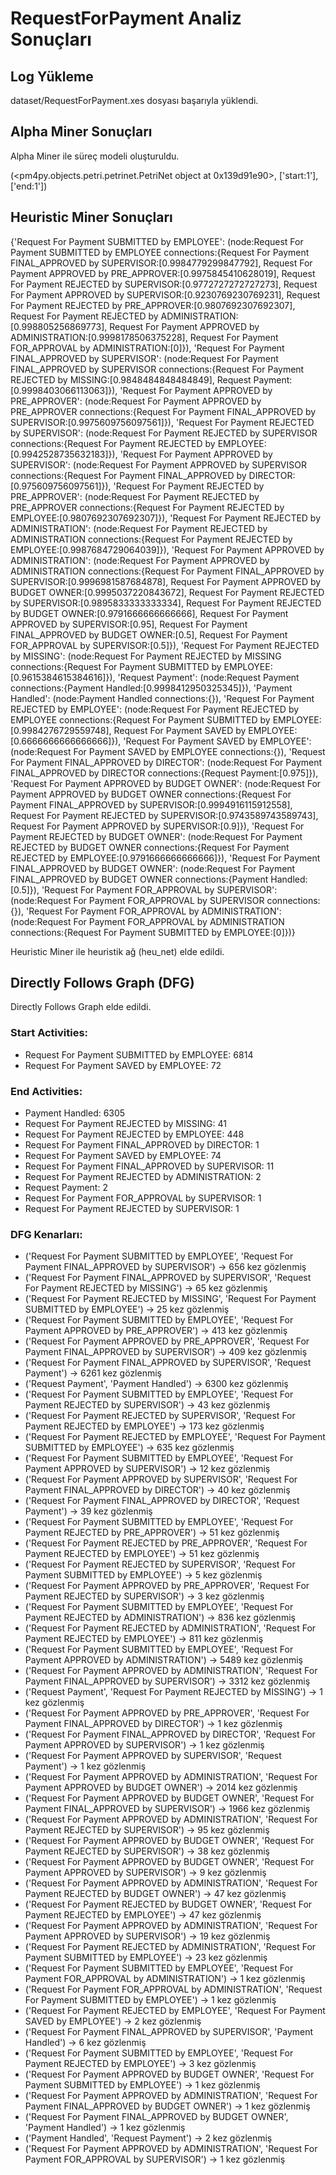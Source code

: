 # RequestForPayment Analiz Sonuçları

## Log Yükleme
dataset/RequestForPayment.xes dosyası başarıyla yüklendi.

## Alpha Miner Sonuçları
Alpha Miner ile süreç modeli oluşturuldu.

(<pm4py.objects.petri.petrinet.PetriNet object at 0x139d91e90>, ['start:1'], ['end:1'])

## Heuristic Miner Sonuçları
{'Request For Payment SUBMITTED by EMPLOYEE': (node:Request For Payment SUBMITTED by EMPLOYEE connections:{Request For Payment FINAL_APPROVED by SUPERVISOR:[0.9984779299847792], Request For Payment APPROVED by PRE_APPROVER:[0.9975845410628019], Request For Payment REJECTED by SUPERVISOR:[0.9772727272727273], Request For Payment APPROVED by SUPERVISOR:[0.9230769230769231], Request For Payment REJECTED by PRE_APPROVER:[0.9807692307692307], Request For Payment REJECTED by ADMINISTRATION:[0.998805256869773], Request For Payment APPROVED by ADMINISTRATION:[0.9998178506375228], Request For Payment FOR_APPROVAL by ADMINISTRATION:[0]}), 'Request For Payment FINAL_APPROVED by SUPERVISOR': (node:Request For Payment FINAL_APPROVED by SUPERVISOR connections:{Request For Payment REJECTED by MISSING:[0.9848484848484849], Request Payment:[0.9998403066113063]}), 'Request For Payment APPROVED by PRE_APPROVER': (node:Request For Payment APPROVED by PRE_APPROVER connections:{Request For Payment FINAL_APPROVED by SUPERVISOR:[0.9975609756097561]}), 'Request For Payment REJECTED by SUPERVISOR': (node:Request For Payment REJECTED by SUPERVISOR connections:{Request For Payment REJECTED by EMPLOYEE:[0.9942528735632183]}), 'Request For Payment APPROVED by SUPERVISOR': (node:Request For Payment APPROVED by SUPERVISOR connections:{Request For Payment FINAL_APPROVED by DIRECTOR:[0.975609756097561]}), 'Request For Payment REJECTED by PRE_APPROVER': (node:Request For Payment REJECTED by PRE_APPROVER connections:{Request For Payment REJECTED by EMPLOYEE:[0.9807692307692307]}), 'Request For Payment REJECTED by ADMINISTRATION': (node:Request For Payment REJECTED by ADMINISTRATION connections:{Request For Payment REJECTED by EMPLOYEE:[0.9987684729064039]}), 'Request For Payment APPROVED by ADMINISTRATION': (node:Request For Payment APPROVED by ADMINISTRATION connections:{Request For Payment FINAL_APPROVED by SUPERVISOR:[0.9996981587684878], Request For Payment APPROVED by BUDGET OWNER:[0.9995037220843672], Request For Payment REJECTED by SUPERVISOR:[0.9895833333333334], Request For Payment REJECTED by BUDGET OWNER:[0.9791666666666666], Request For Payment APPROVED by SUPERVISOR:[0.95], Request For Payment FINAL_APPROVED by BUDGET OWNER:[0.5], Request For Payment FOR_APPROVAL by SUPERVISOR:[0.5]}), 'Request For Payment REJECTED by MISSING': (node:Request For Payment REJECTED by MISSING connections:{Request For Payment SUBMITTED by EMPLOYEE:[0.9615384615384616]}), 'Request Payment': (node:Request Payment connections:{Payment Handled:[0.9998412950325345]}), 'Payment Handled': (node:Payment Handled connections:{}), 'Request For Payment REJECTED by EMPLOYEE': (node:Request For Payment REJECTED by EMPLOYEE connections:{Request For Payment SUBMITTED by EMPLOYEE:[0.9984276729559748], Request For Payment SAVED by EMPLOYEE:[0.6666666666666666]}), 'Request For Payment SAVED by EMPLOYEE': (node:Request For Payment SAVED by EMPLOYEE connections:{}), 'Request For Payment FINAL_APPROVED by DIRECTOR': (node:Request For Payment FINAL_APPROVED by DIRECTOR connections:{Request Payment:[0.975]}), 'Request For Payment APPROVED by BUDGET OWNER': (node:Request For Payment APPROVED by BUDGET OWNER connections:{Request For Payment FINAL_APPROVED by SUPERVISOR:[0.9994916115912558], Request For Payment REJECTED by SUPERVISOR:[0.9743589743589743], Request For Payment APPROVED by SUPERVISOR:[0.9]}), 'Request For Payment REJECTED by BUDGET OWNER': (node:Request For Payment REJECTED by BUDGET OWNER connections:{Request For Payment REJECTED by EMPLOYEE:[0.9791666666666666]}), 'Request For Payment FINAL_APPROVED by BUDGET OWNER': (node:Request For Payment FINAL_APPROVED by BUDGET OWNER connections:{Payment Handled:[0.5]}), 'Request For Payment FOR_APPROVAL by SUPERVISOR': (node:Request For Payment FOR_APPROVAL by SUPERVISOR connections:{}), 'Request For Payment FOR_APPROVAL by ADMINISTRATION': (node:Request For Payment FOR_APPROVAL by ADMINISTRATION connections:{Request For Payment SUBMITTED by EMPLOYEE:[0]})}

Heuristic Miner ile heuristik ağ (heu_net) elde edildi.

## Directly Follows Graph (DFG)
Directly Follows Graph elde edildi.

### Start Activities:
- Request For Payment SUBMITTED by EMPLOYEE: 6814
- Request For Payment SAVED by EMPLOYEE: 72

### End Activities:
- Payment Handled: 6305
- Request For Payment REJECTED by MISSING: 41
- Request For Payment REJECTED by EMPLOYEE: 448
- Request For Payment FINAL_APPROVED by DIRECTOR: 1
- Request For Payment SAVED by EMPLOYEE: 74
- Request For Payment FINAL_APPROVED by SUPERVISOR: 11
- Request For Payment REJECTED by ADMINISTRATION: 2
- Request Payment: 2
- Request For Payment FOR_APPROVAL by SUPERVISOR: 1
- Request For Payment REJECTED by SUPERVISOR: 1

### DFG Kenarları:
- ('Request For Payment SUBMITTED by EMPLOYEE', 'Request For Payment FINAL_APPROVED by SUPERVISOR') -> 656 kez gözlenmiş
- ('Request For Payment FINAL_APPROVED by SUPERVISOR', 'Request For Payment REJECTED by MISSING') -> 65 kez gözlenmiş
- ('Request For Payment REJECTED by MISSING', 'Request For Payment SUBMITTED by EMPLOYEE') -> 25 kez gözlenmiş
- ('Request For Payment SUBMITTED by EMPLOYEE', 'Request For Payment APPROVED by PRE_APPROVER') -> 413 kez gözlenmiş
- ('Request For Payment APPROVED by PRE_APPROVER', 'Request For Payment FINAL_APPROVED by SUPERVISOR') -> 409 kez gözlenmiş
- ('Request For Payment FINAL_APPROVED by SUPERVISOR', 'Request Payment') -> 6261 kez gözlenmiş
- ('Request Payment', 'Payment Handled') -> 6300 kez gözlenmiş
- ('Request For Payment SUBMITTED by EMPLOYEE', 'Request For Payment REJECTED by SUPERVISOR') -> 43 kez gözlenmiş
- ('Request For Payment REJECTED by SUPERVISOR', 'Request For Payment REJECTED by EMPLOYEE') -> 173 kez gözlenmiş
- ('Request For Payment REJECTED by EMPLOYEE', 'Request For Payment SUBMITTED by EMPLOYEE') -> 635 kez gözlenmiş
- ('Request For Payment SUBMITTED by EMPLOYEE', 'Request For Payment APPROVED by SUPERVISOR') -> 12 kez gözlenmiş
- ('Request For Payment APPROVED by SUPERVISOR', 'Request For Payment FINAL_APPROVED by DIRECTOR') -> 40 kez gözlenmiş
- ('Request For Payment FINAL_APPROVED by DIRECTOR', 'Request Payment') -> 39 kez gözlenmiş
- ('Request For Payment SUBMITTED by EMPLOYEE', 'Request For Payment REJECTED by PRE_APPROVER') -> 51 kez gözlenmiş
- ('Request For Payment REJECTED by PRE_APPROVER', 'Request For Payment REJECTED by EMPLOYEE') -> 51 kez gözlenmiş
- ('Request For Payment REJECTED by SUPERVISOR', 'Request For Payment SUBMITTED by EMPLOYEE') -> 5 kez gözlenmiş
- ('Request For Payment APPROVED by PRE_APPROVER', 'Request For Payment REJECTED by SUPERVISOR') -> 3 kez gözlenmiş
- ('Request For Payment SUBMITTED by EMPLOYEE', 'Request For Payment REJECTED by ADMINISTRATION') -> 836 kez gözlenmiş
- ('Request For Payment REJECTED by ADMINISTRATION', 'Request For Payment REJECTED by EMPLOYEE') -> 811 kez gözlenmiş
- ('Request For Payment SUBMITTED by EMPLOYEE', 'Request For Payment APPROVED by ADMINISTRATION') -> 5489 kez gözlenmiş
- ('Request For Payment APPROVED by ADMINISTRATION', 'Request For Payment FINAL_APPROVED by SUPERVISOR') -> 3312 kez gözlenmiş
- ('Request Payment', 'Request For Payment REJECTED by MISSING') -> 1 kez gözlenmiş
- ('Request For Payment APPROVED by PRE_APPROVER', 'Request For Payment FINAL_APPROVED by DIRECTOR') -> 1 kez gözlenmiş
- ('Request For Payment FINAL_APPROVED by DIRECTOR', 'Request For Payment APPROVED by SUPERVISOR') -> 1 kez gözlenmiş
- ('Request For Payment APPROVED by SUPERVISOR', 'Request Payment') -> 1 kez gözlenmiş
- ('Request For Payment APPROVED by ADMINISTRATION', 'Request For Payment APPROVED by BUDGET OWNER') -> 2014 kez gözlenmiş
- ('Request For Payment APPROVED by BUDGET OWNER', 'Request For Payment FINAL_APPROVED by SUPERVISOR') -> 1966 kez gözlenmiş
- ('Request For Payment APPROVED by ADMINISTRATION', 'Request For Payment REJECTED by SUPERVISOR') -> 95 kez gözlenmiş
- ('Request For Payment APPROVED by BUDGET OWNER', 'Request For Payment REJECTED by SUPERVISOR') -> 38 kez gözlenmiş
- ('Request For Payment APPROVED by BUDGET OWNER', 'Request For Payment APPROVED by SUPERVISOR') -> 9 kez gözlenmiş
- ('Request For Payment APPROVED by ADMINISTRATION', 'Request For Payment REJECTED by BUDGET OWNER') -> 47 kez gözlenmiş
- ('Request For Payment REJECTED by BUDGET OWNER', 'Request For Payment REJECTED by EMPLOYEE') -> 47 kez gözlenmiş
- ('Request For Payment APPROVED by ADMINISTRATION', 'Request For Payment APPROVED by SUPERVISOR') -> 19 kez gözlenmiş
- ('Request For Payment REJECTED by ADMINISTRATION', 'Request For Payment SUBMITTED by EMPLOYEE') -> 23 kez gözlenmiş
- ('Request For Payment SUBMITTED by EMPLOYEE', 'Request For Payment FOR_APPROVAL by ADMINISTRATION') -> 1 kez gözlenmiş
- ('Request For Payment FOR_APPROVAL by ADMINISTRATION', 'Request For Payment SUBMITTED by EMPLOYEE') -> 1 kez gözlenmiş
- ('Request For Payment REJECTED by EMPLOYEE', 'Request For Payment SAVED by EMPLOYEE') -> 2 kez gözlenmiş
- ('Request For Payment FINAL_APPROVED by SUPERVISOR', 'Payment Handled') -> 6 kez gözlenmiş
- ('Request For Payment SUBMITTED by EMPLOYEE', 'Request For Payment REJECTED by EMPLOYEE') -> 3 kez gözlenmiş
- ('Request For Payment APPROVED by BUDGET OWNER', 'Request For Payment SUBMITTED by EMPLOYEE') -> 1 kez gözlenmiş
- ('Request For Payment APPROVED by ADMINISTRATION', 'Request For Payment FINAL_APPROVED by BUDGET OWNER') -> 1 kez gözlenmiş
- ('Request For Payment FINAL_APPROVED by BUDGET OWNER', 'Payment Handled') -> 1 kez gözlenmiş
- ('Payment Handled', 'Request Payment') -> 2 kez gözlenmiş
- ('Request For Payment APPROVED by ADMINISTRATION', 'Request For Payment FOR_APPROVAL by SUPERVISOR') -> 1 kez gözlenmiş


